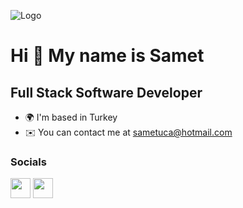 
![Logo](https://ibb.co/Bgdq2HX][img]https://i.ibb.co/7G82txw/scriptype.gif)

    
Hi 👋 My name is Samet
======================

Full Stack Software Developer
-----------------------------

* 🌍  I'm based in Turkey
* ✉️  You can contact me at [sametuca@hotmail.com](mailto:sametuca@hotmail.com)

</p>

### Socials
<p align="left"> 
    <a href="https://sametuca.hashnode.dev" target="_blank" rel="noreferrer">
        <img
            src="https://raw.githubusercontent.com/danielcranney/readme-generator/main/public/icons/socials/hashnode.svg"
            width="32" height="32" /></a> <a href="http://www.instagram.com/samettuca" target="_blank"
        rel="noreferrer">
        <img
            src="https://raw.githubusercontent.com/danielcranney/readme-generator/main/public/icons/socials/instagram.svg"
            width="32" height="32" /></a> 
            <a href="https://www.linkedin.com/in/sametuca" target="_blank"
        rel="noreferrer">
    </p>
